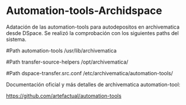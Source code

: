 # Automation-tools-Archidspace

Adatación de las automation-tools para autodepositos en archivematica desde DSpace.
Se realizó la comprobación con los siguientes paths del sistema.

#Path automation-tools
/usr/lib/archivematica

#Path transfer-source-helpers
/opt/archivematica/

#Path dspace-transfer.src.conf
/etc/archivematica/automation-tools/

Documentación oficial y más detalles de archivematica automation-tool:

https://github.com/artefactual/automation-tools
